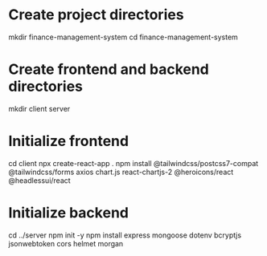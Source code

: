 # Create project directories
mkdir finance-management-system
cd finance-management-system

# Create frontend and backend directories
mkdir client server

# Initialize frontend
cd client
npx create-react-app .
npm install @tailwindcss/postcss7-compat @tailwindcss/forms axios chart.js react-chartjs-2 @heroicons/react @headlessui/react

# Initialize backend
cd ../server
npm init -y
npm install express mongoose dotenv bcryptjs jsonwebtoken cors helmet morgan
